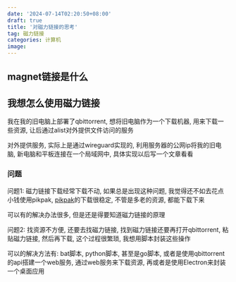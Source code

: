 ```yaml
---
date: '2024-07-14T02:20:50+08:00'
draft: true
title: '对磁力链接的思考'
tag: 磁力链接
categories: 计算机
image: 
---
```



## magnet链接是什么

## 我想怎么使用磁力链接

我在我的旧电脑上部署了qbittorrent, 想将旧电脑作为一个下载机器, 用来下载一些资源, 让后通过alist对外提供文件访问的服务

对外提供服务, 实际上是通过wireguard实现的, 利用服务器的公网ip将我的旧电脑, 新电脑和平板连接在一个局域网中, 具体实现以后写一个文章看看

### 问题

问题1: 磁力链接下载经常下载不动, 如果总是出现这种问题, 我觉得还不如去花点小钱使用pikpak, [pikpak](https://mypikpak.com/)的下载很稳定, 不管是多老的资源, 都能下载下来

可以有的解决办法很多, 但是还是得要知道磁力链接的原理

问题2: 找资源不方便, 还要去找磁力链接, 找到磁力链接还要再打开qbittorrent, 粘贴磁力链接, 然后再下载, 这个过程很繁琐, 我想用脚本封装这些操作

可以的解决方法有: bat脚本, python脚本, 甚至是go脚本, 或者是使用qbittorrent的api搭建一个web服务, 通过web服务来下载资源, 再或者是使用Electron来封装一个桌面应用
